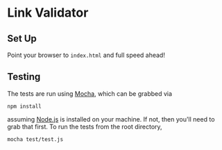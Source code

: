 # Link Validator

## Set Up

Point your browser to `index.html` and full speed ahead!

## Testing

The tests are run using [Mocha](https://mochajs.org/), which can be grabbed via

    npm install

assuming [Node.js](https://nodejs.org/en/download/current/) is installed on your
machine. If not, then you'll need to grab that first. To run the tests from the
root directory,

    mocha test/test.js
